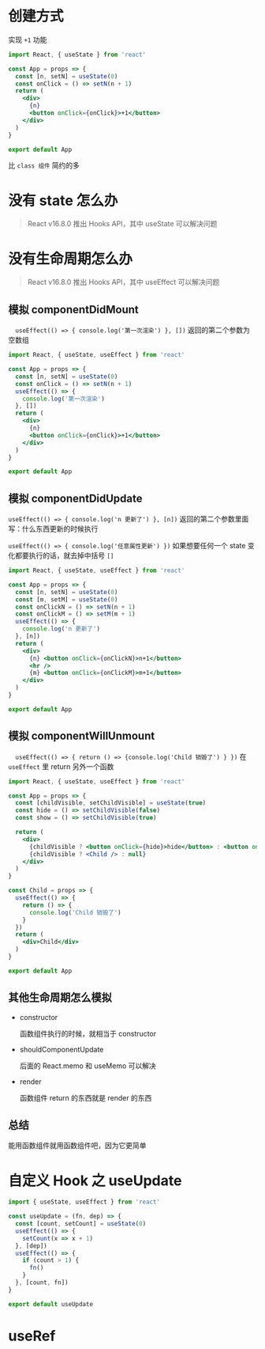 # 创建方式

实现 `+1` 功能

```jsx
import React, { useState } from 'react'

const App = props => {
  const [n, setN] = useState(0)
  const onClick = () => setN(n + 1)
  return (
    <div>
      {n}
      <button onClick={onClick}>+1</button>
    </div>
  )
}

export default App
```

比 `class 组件` 简约的多

# 没有 state 怎么办

> React v16.8.0 推出 Hooks API，其中 useState 可以解决问题

# 没有生命周期怎么办

> React v16.8.0 推出 Hooks API，其中 useEffect 可以解决问题

## 模拟 componentDidMount

`  useEffect(() => { console.log('第一次渲染') }, [])` 返回的第二个参数为空数组

```jsx
import React, { useState, useEffect } from 'react'

const App = props => {
  const [n, setN] = useState(0)
  const onClick = () => setN(n + 1)
  useEffect(() => {
    console.log('第一次渲染')
  }, [])
  return (
    <div>
      {n}
      <button onClick={onClick}>+1</button>
    </div>
  )
}

export default App
```

## 模拟 componentDidUpdate

  `useEffect(() => { console.log('n 更新了') }, [n])` 返回的第二个参数里面写：什么东西更新的时候执行

  `useEffect(() => { console.log('任意属性更新') })` 如果想要任何一个 state 变化都要执行的话，就去掉中括号 `[]`

```jsx
import React, { useState, useEffect } from 'react'

const App = props => {
  const [n, setN] = useState(0)
  const [m, setM] = useState(0)
  const onClickN = () => setN(n + 1)
  const onClickM = () => setM(m + 1)
  useEffect(() => {
    console.log('n 更新了')
  }, [n])
  return (
    <div>
      {n} <button onClick={onClickN}>n+1</button>
      <hr />
      {m} <button onClick={onClickM}>m+1</button>
    </div>
  )
}

export default App
```

## 模拟 componentWillUnmount

`  useEffect(() => { return () => {console.log('Child 销毁了') } })` 在 `useEffect` 里 return 另外一个函数

```jsx
import React, { useState, useEffect } from 'react'

const App = props => {
  const [childVisible, setChildVisible] = useState(true)
  const hide = () => setChildVisible(false)
  const show = () => setChildVisible(true)

  return (
    <div>
      {childVisible ? <button onClick={hide}>hide</button> : <button onClick={show}>show</button>}
      {childVisible ? <Child /> : null}
    </div>
  )
}

const Child = props => {
  useEffect(() => {
    return () => {
      console.log('Child 销毁了')
    }
  })
  return (
    <div>Child</div>
  )
}

export default App
```

## 其他生命周期怎么模拟

- constructor

  函数组件执行的时候，就相当于 constructor

- shouldComponentUpdate

  后面的 React.memo 和 useMemo 可以解决

- render

  函数组件 return 的东西就是 render 的东西

## 总结

能用函数组件就用函数组件吧，因为它更简单

# 自定义 Hook 之 useUpdate

```jsx
import { useState, useEffect } from 'react'

const useUpdate = (fn, dep) => {
  const [count, setCount] = useState(0)
  useEffect(() => {
    setCount(x => x + 1)
  }, [dep])
  useEffect(() => {
    if (count > 1) {
      fn()
    }
  }, [count, fn])
}

export default useUpdate
```

# useRef

